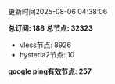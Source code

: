 更新时间2025-08-06 04:38:06

**总订阅: 188**
**总节点: 32323**
- vless节点: 8926
- hysteria2节点: 10

**google ping有效节点: 257**
